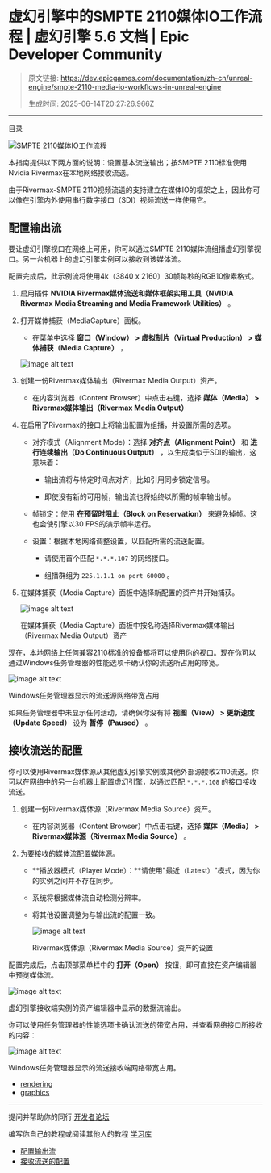 # 虚幻引擎中的SMPTE 2110媒体IO工作流程 | 虚幻引擎 5.6 文档 | Epic Developer Community

> 原文链接: https://dev.epicgames.com/documentation/zh-cn/unreal-engine/smpte-2110-media-io-workflows-in-unreal-engine
> 
> 生成时间: 2025-06-14T20:27:26.966Z

---

目录

![SMPTE 2110媒体IO工作流程](https://dev.epicgames.com/community/api/documentation/image/ce46b71f-0952-4532-a2f1-74f02378b03d?resizing_type=fill&width=1920&height=335)

本指南提供以下两方面的说明：设置基本流送输出；按SMPTE 2110标准使用Nvidia Rivermax在本地网络接收流送。

由于Rivermax-SMPTE 2110视频流送的支持建立在媒体IO的框架之上，因此你可以像在引擎内外使用串行数字接口（SDI）视频流送一样使用它。

## 配置输出流

要让虚幻引擎视口在网络上可用，你可以通过SMPTE 2110媒体流组播虚幻引擎视口。另一台机器上的虚幻引擎实例可以接收到该媒体流。

配置完成后，此示例流将使用4k（3840 x 2160）30帧每秒的RGB10像素格式。

1.  启用插件 **NVIDIA Rivermax媒体流送和媒体框架实用工具（NVIDIA Rivermax Media Streaming and Media Framework Utilities）** 。
    
2.  打开媒体捕获（MediaCapture）面板。
    
    -   在菜单中选择 **窗口（Window） > 虚拟制片（Virtual Production） > 媒体捕获（Media Capture）** ，
    
    ![image alt text](https://d1iv7db44yhgxn.cloudfront.net/documentation/images/83926a17-6c3f-457e-b793-f989cc102585/image_0.png)
3.  创建一份Rivermax媒体输出（Rivermax Media Output）资产。
    
    -   在内容浏览器（Content Browser）中点击右键，选择 **媒体（Media） > Rivermax媒体输出（Rivermax Media Output）**
4.  在启用了Rivermax的接口上将输出配置为组播，并设置所需的选项。
    
    -   对齐模式（Alignment Mode）：选择 **对齐点（Alignment Point）** 和 **进行连续输出（Do Continuous Output）** ，以生成类似于SDI的输出，这意味着：
        
        -   输出流将与特定时间点对齐，比如引用同步锁定信号。
            
        -   即使没有新的可用帧，输出流也将始终以所需的帧率输出帧。
            
    -   帧锁定：使用 **在预留时阻止（Block on Reservation）** 来避免掉帧。这也会使引擎以30 FPS的演示帧率运行。
        
    -   设置：根据本地网络调整设置，以匹配所需的流送配置。
        
        -   请使用首个匹配 `*.*.*.107` 的网络接口。
            
        -   组播群组为 `225.1.1.1 on port 60000` 。
            
5.  在媒体捕获（Media Capture）面板中选择新配置的资产并开始捕获。
    
    ![image alt text](https://d1iv7db44yhgxn.cloudfront.net/documentation/images/a29d58e7-8d0c-4082-a8d4-42e31cbad844/image_1.png)
    
    在媒体捕获（Media Capture）面板中按名称选择Rivermax媒体输出（Rivermax Media Output）资产
    

现在，本地网络上任何兼容2110标准的设备都将可以使用你的视口。现在你可以通过Windows任务管理器的性能选项卡确认你的流送所占用的带宽。

![image alt text](https://d1iv7db44yhgxn.cloudfront.net/documentation/images/345afedb-9318-48fd-8a1b-6bb3d8454f7d/image_2.png)

Windows任务管理器显示的流送源网络带宽占用

如果任务管理器中未显示任何活动，请确保你没有将 **视图（View） > 更新速度（Update Speed）** 设为 **暂停（Paused）** 。

## 接收流送的配置

你可以使用Rivermax媒体源从其他虚幻引擎实例或其他外部源接收2110流送。你可以在网络中的另一台机器上配置虚幻引擎，以通过匹配 `*.*.*.108` 的接口接收流送。

1.  创建一份Rivermax媒体源（Rivermax Media Source）资产。
    
    -   在内容浏览器（Content Browser）中点击右键，选择 **媒体（Media） > Rivermax媒体源（Rivermax Media Source）** 。
2.  为要接收的媒体流配置媒体源。
    
    -   **播放器模式（Player Mode）：**请使用"最近（Latest）"模式，因为你的实例之间并不存在同步。
        
    -   系统将根据媒体流自动检测分辨率。
        
    -   将其他设置调整为与输出流的配置一致。
        
        ![image alt text](https://d1iv7db44yhgxn.cloudfront.net/documentation/images/fa63ac04-c845-479d-9038-ec39b22dbcc9/image_3.png)
        
        Rivermax媒体源（Rivermax Media Source）资产的设置
        

配置完成后，点击顶部菜单栏中的 **打开（Open）** 按钮，即可直接在资产编辑器中预览媒体流。

![image alt text](https://d1iv7db44yhgxn.cloudfront.net/documentation/images/80f181fd-5f81-403c-b2ef-09572a97eb99/image_4.png)

虚幻引擎接收端实例的资产编辑器中显示的数据流输出。

你可以使用任务管理器的性能选项卡确认流送的带宽占用，并查看网络接口所接收的内容：

![image alt text](https://d1iv7db44yhgxn.cloudfront.net/documentation/images/76b60f88-c4bb-4c3a-b5ea-8bcd08df9b93/image_5.png)

Windows任务管理器显示的流送接收端网络带宽占用。

-   [rendering](https://dev.epicgames.com/community/search?query=rendering)
-   [graphics](https://dev.epicgames.com/community/search?query=graphics)

* * *

提问并帮助你的同行 [开发者论坛](https://forums.unrealengine.com/categories?tag=unreal-engine)

编写你自己的教程或阅读其他人的教程 [学习库](https://dev.epicgames.com/community/unreal-engine/learning)

-   [配置输出流](/documentation/zh-cn/unreal-engine/smpte-2110-media-io-workflows-in-unreal-engine#%E9%85%8D%E7%BD%AE%E8%BE%93%E5%87%BA%E6%B5%81)
-   [接收流送的配置](/documentation/zh-cn/unreal-engine/smpte-2110-media-io-workflows-in-unreal-engine#%E6%8E%A5%E6%94%B6%E6%B5%81%E9%80%81%E7%9A%84%E9%85%8D%E7%BD%AE)